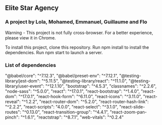 ## Elite Star Agency
### A project by Lola, Mohamed, Emmanuel, Guillaume and Flo

Warning - This project is not fully cross-browser. For a better experience, please view it in Chrome.

To install this project, clone this repository. Run npm install to install the dependencies.
Run npm start to launch a server.

### List of dependencies

"@babel/core": "^7.12.3",
"@babel/preset-env": "^7.12.1",
"@testing-library/jest-dom": "^5.11.5",
"@testing-library/react": "^11.1.0",
"@testing-library/user-event": "^12.1.10",
"bootstrap": "^4.5.3",
"classnames": "^2.2.6",
"node-sass": "^5.0.0",
"react": "^17.0.1",
"react-bootstrap": "^1.4.0",
"react-dom": "^17.0.1",
"react-hook-form": "^6.11.0",
"react-icons": "^3.11.0",
"react-reveal": "^1.2.2",
"react-router-dom": "^5.2.0",
"react-router-hash-link": "^2.2.2",
"react-scripts": "4.0.0",
"react-select": "^3.1.0",
"react-slide-routes": "^0.13.0",
"react-transition-group": "^4.4.1",
"react-zoom-pan-pinch": "^1.6.1",
"reactstrap": "^8.7.1",
"web-vitals": "^0.2.4"